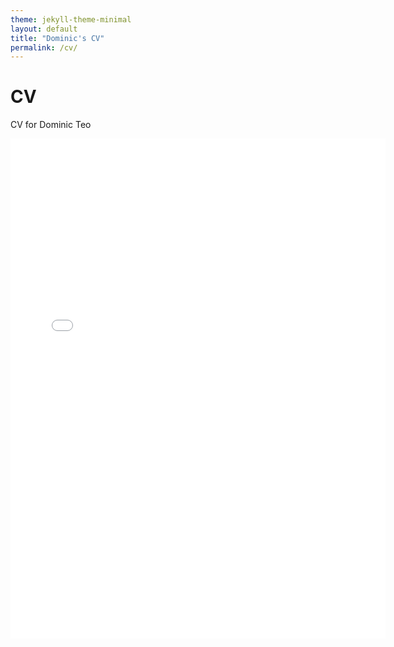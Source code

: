 ```yaml
---
theme: jekyll-theme-minimal
layout: default
title: "Dominic's CV"
permalink: /cv/
---
```


# CV
CV for Dominic Teo 

<embed src="/assets/img/cv.pdf" height="800" width="600">
